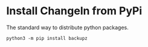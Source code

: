 # Install Changeln from PyPi

The standard way to distribute python packages.

```shell
python3 -m pip install backupz
```
